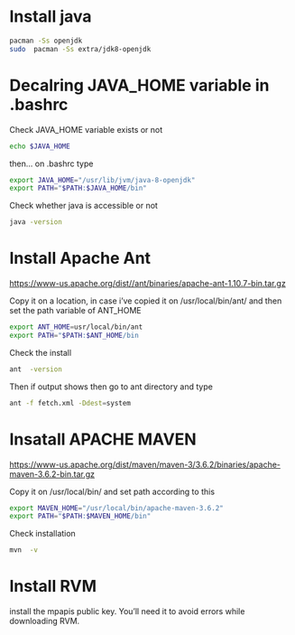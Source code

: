 # Install java
```sh
pacman -Ss openjdk
sudo  pacman -Ss extra/jdk8-openjdk
```

# Decalring JAVA_HOME variable in .bashrc
Check  JAVA_HOME variable exists or not
```sh
echo $JAVA_HOME
```
then... on .bashrc type
```sh
export JAVA_HOME="/usr/lib/jvm/java-8-openjdk"
export PATH="$PATH:$JAVA_HOME/bin"
```
Check whether java is accessible or not
```sh
java -version
```

# Install Apache Ant
https://www-us.apache.org/dist//ant/binaries/apache-ant-1.10.7-bin.tar.gz

Copy it on a location, in case i’ve copied it on /usr/local/bin/ant/ and then set the path variable of ANT_HOME
```sh
export ANT_HOME=usr/local/bin/ant
export PATH="$PATH:$ANT_HOME/bin
```
Check the install
```sh
ant  -version
```
Then if output shows then go to ant directory and type
```sh
ant -f fetch.xml -Ddest=system
```

# Insatall APACHE MAVEN
https://www-us.apache.org/dist/maven/maven-3/3.6.2/binaries/apache-maven-3.6.2-bin.tar.gz

Copy it on /usr/local/bin/ and set path according to this
```sh
export MAVEN_HOME="/usr/local/bin/apache-maven-3.6.2"
export PATH="$PATH:$MAVEN_HOME/bin"
```
Check installation
```sh
mvn  -v
```
# Install RVM
install the mpapis public key. You’ll need it to avoid errors while downloading RVM.
